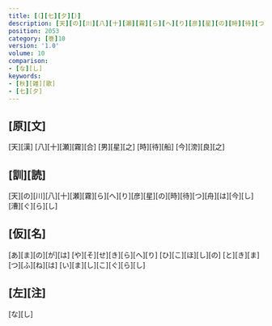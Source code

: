 ```yaml
---
title: [（][七][夕][）]
description: [天][の][川][八][十][瀬][霧][ら][へ][り][彦][星][の][時][待][つ][舟][は][今][し][漕][ぐ][ら][し]
position: 2053
category: [巻]10
version: '1.0'
volume: 10
comparison:
- [な][し]
keywords:
- [秋][雑][歌]
- [七][夕]
---
```


## [原][文]

[天][漢] [八][十][瀬][霧][合] [男][星][之] [時][待][船] [今][滂][良][之]

## [訓][読]

[天][の][川][八][十][瀬][霧][ら][へ][り][彦][星][の][時][待][つ][舟][は][今][し][漕][ぐ][ら][し]

## [仮][名]

[あ][ま][の][が][は] [や][そ][せ][き][ら][へ][り] [ひ][こ][ほ][し][の] [と][き][ま][つ][ふ][ね][は] [い][ま][し][こ][ぐ][ら][し]

## [左][注]

[な][し]
